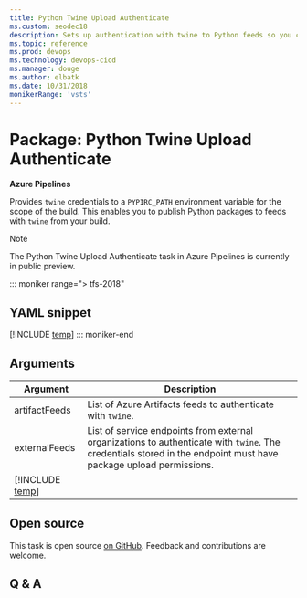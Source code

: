 ```yaml
---
title: Python Twine Upload Authenticate
ms.custom: seodec18
description: Sets up authentication with twine to Python feeds so you can publish Python packages in your pipeline. 
ms.topic: reference
ms.prod: devops
ms.technology: devops-cicd
ms.manager: douge
ms.author: elbatk
ms.date: 10/31/2018
monikerRange: 'vsts'
---
```


# Package: Python Twine Upload Authenticate

**Azure Pipelines**

Provides `twine` credentials to a `PYPIRC_PATH` environment variable for the scope of the build. This enables you to publish Python packages to feeds with `twine` from your build. 

> [!NOTE]
> The Python Twine Upload Authenticate task in Azure Pipelines is currently in public preview.


::: moniker range="> tfs-2018"
## YAML snippet
[!INCLUDE [temp](../_shared/yaml/TwineAuthenticateV0.md)]
::: moniker-end

## Arguments

| Argument                       | Description                                                         |
| ------------------------------ | ------------------------------------------------------------------- |
| artifactFeeds                  | List of Azure Artifacts feeds to authenticate with `twine`.           |
| externalFeeds                  | List of service endpoints from external organizations to authenticate with `twine`. The credentials stored in the endpoint must have package upload permissions. |
| [!INCLUDE [temp](../_shared/control-options-arguments.md)] | |


## Open source

This task is open source [on GitHub](https://github.com/Microsoft/azure-pipelines-tasks). Feedback and contributions are welcome.

## Q & A

